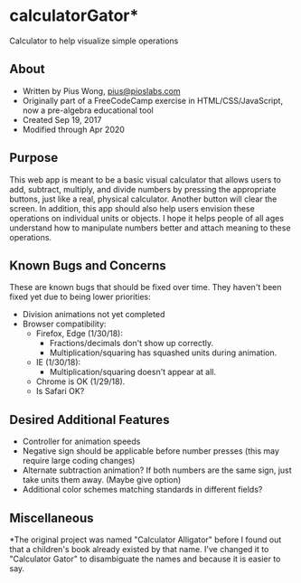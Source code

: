 # calculatorGator*
Calculator to help visualize simple operations

## About
* Written by Pius Wong, pius@pioslabs.com
* Originally part of a FreeCodeCamp exercise in HTML/CSS/JavaScript, now a pre-algebra educational tool
* Created Sep 19, 2017
* Modified through Apr 2020

## Purpose
This web app is meant to be a basic visual calculator that allows users to add, subtract, multiply, and divide numbers by pressing the appropriate buttons, just like a real, physical calculator. Another button will clear the screen. In addition, this app should also help users envision these operations on individual units or objects. I hope it helps people of all ages understand how to manipulate numbers better and attach meaning to these operations.

## Known Bugs and Concerns
These are known bugs that should be fixed over time. They haven't been fixed yet due to being lower priorities:
* Division animations not yet completed
* Browser compatibility:
  * Firefox, Edge (1/30/18):
    * Fractions/decimals don't show up correctly.
    * Multiplication/squaring has squashed units during animation.
  * IE (1/30/18):
    * Multiplication/squaring doesn't appear at all.
  * Chrome is OK (1/29/18).
  * Is Safari OK?

## Desired Additional Features
* Controller for animation speeds
* Negative sign should be applicable before number presses (this may require large coding changes)
* Alternate subtraction animation? If both numbers are the same sign, just take units them away. (Maybe give option)
* Additional color schemes matching standards in different fields?

## Miscellaneous
*The original project was named "Calculator Alligator" before I found out that a children's book already existed by that name.  I've changed it to "Calculator Gator" to disambiguate the names and because it is easier to say.
